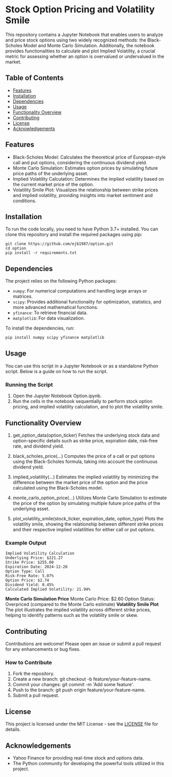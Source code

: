 # Stock Option Pricing and Volatility Smile

This repository contains a Jupyter Notebook that enables users to analyze and price stock options using two widely recognized methods: the Black-Scholes Model and Monte Carlo Simulation. Additionally, the notebook provides functionalities to calculate and plot Implied Volatility, a crucial metric for assessing whether an option is overvalued or undervalued in the market.

## Table of Contents
- [Features](#features)
- [Installation](#installation)
- [Dependencies](#dependencies)
- [Usage](#usage)
- [Functionality Overview](#functionality)
- [Contributing](#contributing)
- [License](#license)
- [Acknowledgements](#acknowledgements)

## Features
* Black-Scholes Model: Calculates the theoretical price of European-style call and put options, considering the continuous dividend yield.
* Monte Carlo Simulation: Estimates option prices by simulating future price paths of the underlying asset.
* Implied Volatility Calculation: Determines the implied volatility based on the current market price of the option.
* Volatility Smile Plot: Visualizes the relationship between strike prices and implied volatility, providing insights into market sentiment and conditions.

## Installation

To run the code locally, you need to have Python 3.7+ installed. You can clone this repository and install the required packages using pip:

```
git clone https://github.com/ejb1987/option.git
cd option
pip install -r requirements.txt
```
## Dependencies
The project relies on the following Python packages:

- `numpy`: For numerical computations and handling large arrays or matrices.
- `scipy`: Provides additional functionality for optimization, statistics, and more advanced mathematical functions.
- `yfinance`: To retrieve financial data.
- `matplotlib`: For data visualization.

To install the dependencies, run:

```bash
pip install numpy scipy yfinance matplotlib
```
## Usage
You can use this script in a Jupyter Notebook or as a standalone Python script. Below is a guide on how to run the script.

### Running the Script
1. Open the Jupyter Notebook Option.ipynb.
2. Run the cells in the notebook sequentially to perform stock option pricing, and implied volatility calculation, and to plot the volatility smile.

## Functionality Overview
1. get_option_data(option_ticker)
Fetches the underlying stock data and option-specific details such as strike price, expiration date, risk-free rate, and dividend yield.

2. black_scholes_price(...)
Computes the price of a call or put options using the Black-Scholes formula, taking into account the continuous dividend yield.

3. implied_volatility(...)
Estimates the implied volatility by minimizing the difference between the market price of the option and the price calculated using the Black-Scholes model.

4. monte_carlo_option_price(...)
Utilizes Monte Carlo Simulation to estimate the price of the option by simulating multiple future price paths of the underlying asset.

5. plot_volatility_smile(stock_ticker, expiration_date, option_type)
Plots the volatility smile, showing the relationship between different strike prices and their respective implied volatilities for either call or put options.

### Example Output
```
Implied Volatility Calculation
Underlying Price: $221.27
Strike Price: $255.00
Expiration Date: 2024-12-20
Option Type: Call
Risk-Free Rate: 5.07%
Option Price: $2.74
Dividend Yield: 0.45%
Calculated Implied Volatility: 21.94%
```
**Monte Carlo Simulation Price**
Monte Carlo Price: $2.60
Option Status: Overpriced (compared to the Monte Carlo estimate)
**Volatility Smile Plot**
The plot illustrates the implied volatility across different strike prices, helping to identify patterns such as the volatility smile or skew.

## Contributing
Contributions are welcome! Please open an issue or submit a pull request for any enhancements or bug fixes.

### How to Contribute
1. Fork the repository.
2. Create a new branch: git checkout -b feature/your-feature-name.
3. Commit your changes: git commit -m 'Add some feature'.
4. Push to the branch: git push origin feature/your-feature-name.
5. Submit a pull request.

## License
This project is licensed under the MIT License - see the [LICENSE](./LICENSE) file for details.

## Acknowledgements
* Yahoo Finance for providing real-time stock and options data.
* The Python community for developing the powerful tools utilized in this project.
